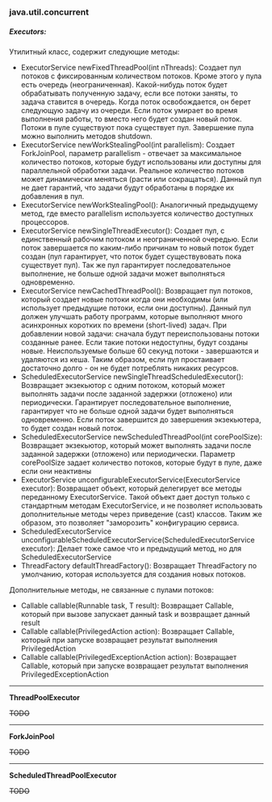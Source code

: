 ### java.util.concurrent


##### Executors:  

Утилитный класс, содержит следующие методы:

* ExecutorService newFixedThreadPool(int nThreads):
  Создает пул потоков с фиксированным количеством потоков. Кроме этого у пула есть очередь (неограниченная).
  Какой-нибудь поток будет обрабатывать полученную задачу, если все потоки заняты, то задача ставится в очередь.
  Когда поток освобождается, он берет следующую задачу из очереди.
  Если поток умирает во время выполнения работы, то вместо него будет создан новый поток.
  Потоки в пуле существуют пока существует пул. Завершение пула можно выполнить методов shutdown.
* ExecutorService newWorkStealingPool(int parallelism):
  Создает ForkJoinPool, параметр parallelism - отвечает за максимальное количество потоков, которые будут
  использованы или доступны для параллельной обработки задачи. Реальное количество потоков может динамически
  меняться (расти или сокращаться). Данный пул не дает гарантий, что задачи будут обработаны в порядке их
  добавления в пул.
* ExecutorService newWorkStealingPool():
  Аналогичный предыдущему метод, где вместо parallelism используется количество доступных процессоров.
* ExecutorService newSingleThreadExecutor():
  Создает пул, с единственный рабочим потоком и неограниченной очередью. Если поток завершается по каким-либо причинам
  то новый поток будет создан (пул гарантирует, что поток будет существувовать пока существует пул). Так же пул гарантирует
  последовательное выполнение, не больше одной задачи может выполняться одновременно.
* ExecutorService newCachedThreadPool():
  Возвращает пул потоков, который создает новые потоки когда они необходимы (или использует предыдущие потоки, если они доступны).
  Данный пул должен улучшать работу программ, которые выполняют много асинхронных коротких по времени (short-lived) задач.
  При добавлении новой задачи: сначала будут переиспользованы потоки созданные ранее.
  Если такие потоки недоступны, будут созданы новые. Неиспользуемые больше 60 секунд потоки - завершаются и удаляются из кеша.
  Таким образом, если пул простаивает достаточно долго - он не будет потреблять никаких ресурсов.
* ScheduledExecutorService newSingleThreadScheduledExecutor():
  Возвращает экзекьютор с одним потоком, который может выполнять задачи после заданной задержки (отложено) или периодически.
  Гарантирует последовательное выполнение, гарантирует что не больше одной задачи будет выполняться одновременно.
  Если поток завершится до завершения экзекьютера, то будет создан новый поток.
* ScheduledExecutorService newScheduledThreadPool(int corePoolSize):
  Возвращает экзекьютор, который может выполнять задачи после заданной задержки (отложено) или периодически.
  Параметр corePoolSize задает количество потоков, которые будут в пуле, даже если они неактивны
* ExecutorService unconfigurableExecutorService(ExecutorService executor):
  Возвращает объект, который делегирует все методы переданному ExecutorService.
  Такой объект дает доступ только с стандартным методам ExecutorService, и не позволяет использовать дополнительные
  методы через приведение (cast) классов. Таким же образом, это позволяет "заморозить" конфигурацию сервиса.
* ScheduledExecutorService unconfigurableScheduledExecutorService(ScheduledExecutorService executor):
  Делает тоже самое что и предыдущий метод, но для ScheduledExecutorService
* ThreadFactory defaultThreadFactory():
  Возвращает ThreadFactory по умолчанию, которая используется для создания новых потоков.

Дополнительные методы, не связанные с пулами потоков:
* Callable callable(Runnable task, T result):
  Возвращает Callable, который при вызове запускает данный task и возвращает данный result
* Callable callable(PrivilegedAction action):
  Возвращает Callable, который при запуске возвращает результат выполнения PrivilegedAction
* Callable callable(PrivilegedExceptionAction action):
  Возвращает Callable, который при запуске возвращает результат выполнения PrivilegedExceptionAction


---

**ThreadPoolExecutor**

~~TODO~~

---

**ForkJoinPool**

~~TODO~~

---

**ScheduledThreadPoolExecutor**

~~TODO~~

